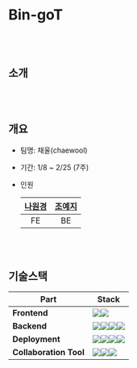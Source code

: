 # Bin-goT

<br/>
<br/>

## 소개

<br/>
<br/>

## 개요

- 팀명: 채울(chaewool)
- 기간: 1/8 ~ 2/25 (7주)
- 인원

  | [나원경](https://github.com/hitriee) | [조예지](https://github.com/celpegor216) |
  | :----------------------------------: | :--------------------------------------: |
  |                  FE                  |                    BE                    |

<br/>
<br/>

## 기술스택

| **Part**               | **Stack**                                                                                                                                                                                                                                                                                                                                                                                                                          |
| ---------------------- | ---------------------------------------------------------------------------------------------------------------------------------------------------------------------------------------------------------------------------------------------------------------------------------------------------------------------------------------------------------------------------------------------------------------------------------- |
| **Frontend**           | <img src="https://img.shields.io/badge/Dart-0175C2?style=for-the-badge&logo=dart&logoColor=white"/><img src="https://img.shields.io/badge/Flutter-02569B?style=for-the-badge&logo=flutter&logoColor=white"/>                                                                                                                                                                                                                       |
| **Backend**            | <img src="https://img.shields.io/badge/Python-FFD43B?style=for-the-badge&logo=python&logoColor=blue"><img src="https://img.shields.io/badge/Django-092E20?style=for-the-badge&logo=django&logoColor=green"/><img src="https://img.shields.io/badge/MySQL-005C84?style=for-the-badge&logo=mysql&logoColor=white"/><img src="https://img.shields.io/badge/redis-%23DD0031.svg?&style=for-the-badge&logo=redis&logoColor=white"/>     |
| **Deployment**         | <img src="https://img.shields.io/badge/amazon_ec2-FF9900?style=for-the-badge&logo=amazonec2&logoColor=white"><img src="https://img.shields.io/badge/Jenkins-D24939?style=for-the-badge&logo=Jenkins&logoColor=white"/><img src="https://img.shields.io/badge/Docker-2CA5E0?style=for-the-badge&logo=docker&logoColor=white"/><img src="https://img.shields.io/badge/Nginx-009639?style=for-the-badge&logo=nginx&logoColor=white"/> |
| **Collaboration Tool** | <img src="https://img.shields.io/badge/Discord-5865F2?style=for-the-badge&logo=discord&logoColor=white"><img src="https://img.shields.io/badge/GitHub-100000?style=for-the-badge&logo=github&logoColor=white"/><img src="https://img.shields.io/badge/Notion-000000?style=for-the-badge&logo=notion&logoColor=white"/>                                                                                                             |
